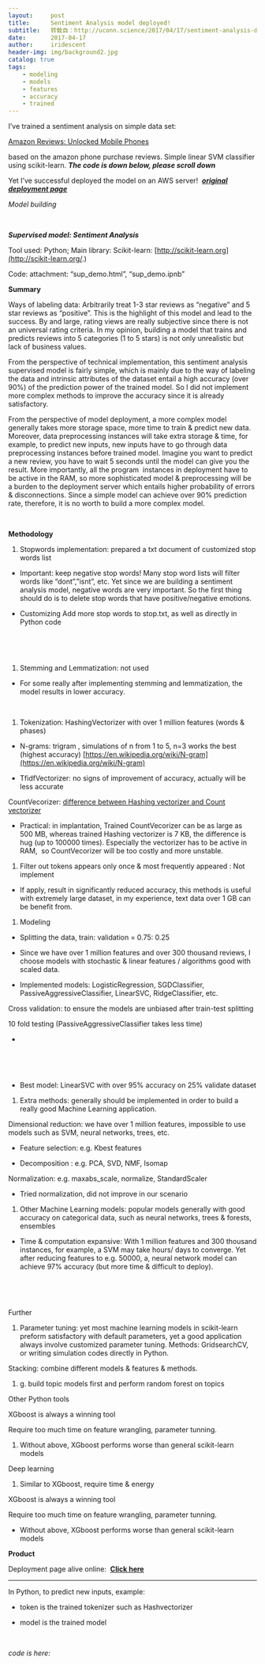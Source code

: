 ```yaml
---
layout:     post
title:      Sentiment Analysis model deployed!
subtitle:   转载自：http://uconn.science/2017/04/17/sentiment-analysis-deployed/
date:       2017-04-17
author:     iridescent
header-img: img/background2.jpg
catalog: true
tags:
    - modeling
    - models
    - features
    - accuracy
    - trained
---
```


I’ve trained a sentiment analysis on simple data set:

[Amazon Reviews: Unlocked Mobile Phones](https://www.kaggle.com/PromptCloudHQ/amazon-reviews-unlocked-mobile-phones)

based on the amazon phone purchase reviews. Simple linear SVM classifier using scikit-learn. ***The code is down below, please scroll down***

Yet I’ve successful deployed the model on an AWS server!  ***[original deployment page](http://jishichao.com/sentiment)***

*Model building*



 

***Supervised model: Sentiment Analysis***

Tool used: Python; Main library: Scikit-learn: [http://scikit-learn.org](http://scikit-learn.org/.)

Code: attachment: “sup_demo.html”, “sup_demo.ipnb”

**Summary**

Ways of labeling data: Arbitrarily treat 1-3 star reviews as “negative” and 5 star reviews as “positive”. This is the highlight of this model and lead to the success. By and large, rating views are really subjective since there is not an universal rating criteria. In my opinion, building a model that trains and predicts reviews into 5 categories (1 to 5 stars) is not only unrealistic but lack of business values.

From the perspective of technical implementation, this sentiment analysis supervised model is fairly simple, which is mainly due to the way of labeling the data and intrinsic attributes of the dataset entail a high accuracy (over 90%) of the prediction power of the trained model. So I did not implement more complex methods to improve the accuracy since it is already satisfactory.

From the perspective of model deployment, a more complex model generally takes more storage space, more time to train & predict new data. Moreover, data preprocessing instances will take extra storage & time, for example, to predict new inputs, new inputs have to go through data preprocessing instances before trained model. Imagine you want to predict a new review, you have to wait 5 seconds until the model can give you the result. More importantly, all the program  instances in deployment have to be active in the RAM, so more sophisticated model & preprocessing will be a burden to the deployment server which entails higher probability of errors & disconnections. Since a simple model can achieve over 90% prediction rate, therefore, it is no worth to build a more complex model.

 

**Methodology**

1. Stopwords implementation: prepared a txt document of customized stop words list


- Important: keep negative stop words! Many stop word lists will filter words like “dont”,”isnt”, etc. Yet since we are building a sentiment analysis model, negative words are very important. So the first thing should do is to delete stop words that have positive/negative emotions.

- Customizing Add more stop words to stop.txt, as well as directly in Python code


 

 

1. Stemming and Lemmatization: not used


- For some really after implementing stemming and lemmatization, the model results in lower accuracy.


 

1. Tokenization: HashingVectorizer with over 1 million features (words & phases)


- N-grams: trigram , simulations of n from 1 to 5, n=3 works the best (highest accuracy) [https://en.wikipedia.org/wiki/N-gram](https://en.wikipedia.org/wiki/N-gram)

- TfidfVectorizer: no signs of improvement of accuracy, actually will be less accurate

CountVecorizer: [difference between Hashing vectorizer and Count vectorizer](http://stackoverflow.com/questions/30024122/what-is-the-difference-between-hashing-vectorizer-and-count-vectorizer-when-eac)

- Practical: in implantation, Trained CountVecorizer can be as large as 500 MB, whereas trained Hashing vectorizer is 7 KB, the difference is hug (up to 100000 times). Especially the vectorizer has to be active in RAM,  so CountVecorizer will be too costly and more unstable.


1. Filter out tokens appears only once & most frequently appeared : Not implement


- If apply, result in significantly reduced accuracy, this methods is useful with extremely large dataset, in my experience, text data over 1 GB can be benefit from.


1. Modeling


- Splitting the data, train: validation = 0.75: 0.25

- Since we have over 1 million features and over 300 thousand reviews, I choose models with stochastic & linear features / algorithms good with scaled data.

- Implemented models: LogisticRegression, SGDClassifier, PassiveAggressiveClassifier, LinearSVC, RidgeClassifier, etc.

Cross validation: to ensure the models are unbiased after train-test splitting

10 fold testing (PassiveAggressiveClassifier takes less time)


- 


 

 

- Best model: LinearSVC with over 95% accuracy on 25% validate dataset


1. Extra methods: generally should be implemented in order to build a really good Machine Learning application.


Dimensional reduction: we have over 1 million features, impossible to use models such as SVM, neural networks, trees, etc.

- Feature selection: e.g. Kbest features

- Decomposition : e.g. PCA, SVD, NMF, Isomap

Normalization: e.g. maxabs_scale, normalize, StandardScaler

- Tried normalization, did not improve in our scenario


1. Other Machine Learning models: popular models generally with good accuracy on categorical data, such as neural networks, trees & forests, ensembles


- Time & computation expansive: With 1 million features and 300 thousand instances, for example, a SVM may take hours/ days to converge. Yet after reducing features to e.g. 50000, a, neural network model can achieve 97% accuracy (but more time & difficult to deploy).


 

 

Further

1. Parameter tuning: yet most machine learning models in scikit-learn preform satisfactory with default parameters, yet a good application always involve customized parameter tuning. Methods: GridsearchCV, or writing simulation codes directly in Python.

Stacking: combine different models & features & methods.

1. g. build topic models first and perform random forest on topics



Other Python tools

XGboost is always a winning tool

Require too much time on feature wrangling, parameter tunning.

1. Without above, XGboost performs worse than general scikit-learn models



Deep learning

1. Similar to XGboost, require time & energy










XGboost is always a winning tool

Require too much time on feature wrangling, parameter tunning.

- Without above, XGboost performs worse than general scikit-learn models


**Product**

Deployment page alive online:  [**Click here**](http://jishichao.com:10086/)

****

In Python, to predict new inputs, example:

- token is the trained tokenizer such as Hashvectorizer

- model is the trained model


 

*code is here:*
